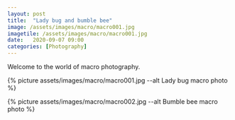 ```yaml
---
layout: post
title:  "Lady bug and bumble bee"
image: /assets/images/macro/macro001.jpg
imagetile: /assets/images/macro/macro001.jpg
date:   2020-09-07 09:00
categories: [Photography]
---
```

Welcome to the world of macro photography.

<!--more-->

{% picture assets/images/macro/macro001.jpg --alt Lady bug macro photo %}

{% picture assets/images/macro/macro002.jpg --alt Bumble bee macro photo %}

